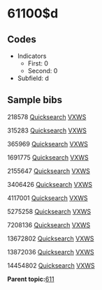 # 61100$d

## Codes

-   Indicators
    -   First: 0
    -   Second: 0
-   Subfield: d

## Sample bibs

218578 [Quicksearch](https://search.library.yale.edu/catalog/218578) [VXWS](http://prodorbis.library.yale.edu:7014/vxws/GetHoldingsService?bibId=218578)

315283 [Quicksearch](https://search.library.yale.edu/catalog/315283) [VXWS](http://prodorbis.library.yale.edu:7014/vxws/GetHoldingsService?bibId=315283)

365969 [Quicksearch](https://search.library.yale.edu/catalog/365969) [VXWS](http://prodorbis.library.yale.edu:7014/vxws/GetHoldingsService?bibId=365969)

1691775 [Quicksearch](https://search.library.yale.edu/catalog/1691775) [VXWS](http://prodorbis.library.yale.edu:7014/vxws/GetHoldingsService?bibId=1691775)

2155647 [Quicksearch](https://search.library.yale.edu/catalog/2155647) [VXWS](http://prodorbis.library.yale.edu:7014/vxws/GetHoldingsService?bibId=2155647)

3406426 [Quicksearch](https://search.library.yale.edu/catalog/3406426) [VXWS](http://prodorbis.library.yale.edu:7014/vxws/GetHoldingsService?bibId=3406426)

4117001 [Quicksearch](https://search.library.yale.edu/catalog/4117001) [VXWS](http://prodorbis.library.yale.edu:7014/vxws/GetHoldingsService?bibId=4117001)

5275258 [Quicksearch](https://search.library.yale.edu/catalog/5275258) [VXWS](http://prodorbis.library.yale.edu:7014/vxws/GetHoldingsService?bibId=5275258)

7208136 [Quicksearch](https://search.library.yale.edu/catalog/7208136) [VXWS](http://prodorbis.library.yale.edu:7014/vxws/GetHoldingsService?bibId=7208136)

13672802 [Quicksearch](https://search.library.yale.edu/catalog/13672802) [VXWS](http://prodorbis.library.yale.edu:7014/vxws/GetHoldingsService?bibId=13672802)

13872036 [Quicksearch](https://search.library.yale.edu/catalog/13872036) [VXWS](http://prodorbis.library.yale.edu:7014/vxws/GetHoldingsService?bibId=13872036)

14454802 [Quicksearch](https://search.library.yale.edu/catalog/14454802) [VXWS](http://prodorbis.library.yale.edu:7014/vxws/GetHoldingsService?bibId=14454802)

**Parent topic:**[611](../../tags/611/611.md)


